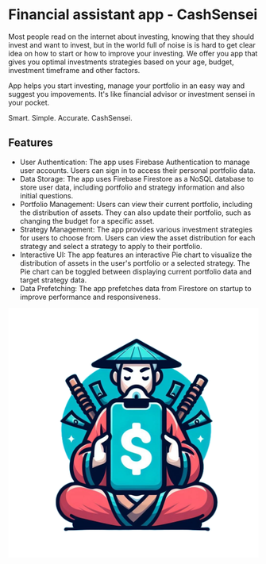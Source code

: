 # Financial assistant app - CashSensei
Most people read on the internet about investing, knowing that they should invest and want to invest, but in the world full of noise is is hard to get clear idea on how to start or how to improve your investing.
We offer you app that gives you optimal investments strategies based on your age, budget, investment timeframe and other factors.

App helps you start investing, manage your portfolio in an easy way and suggest you impovements.
It's like financial advisor or investment sensei in your pocket.

Smart. Simple. Accurate. CashSensei.

## Features
- User Authentication: The app uses Firebase Authentication to manage user accounts. Users can sign in to access their personal portfolio data.  
- Data Storage: The app uses Firebase Firestore as a NoSQL database to store user data, including portfolio and strategy information and also initial questions.  
- Portfolio Management: Users can view their current portfolio, including the distribution of assets. They can also update their portfolio, such as changing the budget for a specific asset.  
- Strategy Management: The app provides various investment strategies for users to choose from. Users can view the asset distribution for each strategy and select a strategy to apply to their portfolio.  
- Interactive UI: The app features an interactive Pie chart to visualize the distribution of assets in the user's portfolio or a selected strategy. The Pie chart can be toggled between displaying current portfolio data and target strategy data.  
- Data Prefetching: The app prefetches data from Firestore on startup to improve performance and responsiveness.

![CashSensei](https://github.com/Leon-0-0-7/projekt_TNUV/blob/main/app/src/main/res/drawable/cashsensei_logo.png?raw=true)
